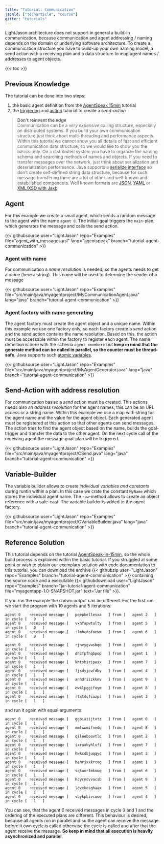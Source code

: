 ```yaml
---
title: "Tutorial: Communication"
jsonld: ["techarticle", "course"]
gitter: "tutorials"
---
```


LightJason architecture does not support in general a build-in communication, because communication and
agent addressing / naming depends on the domain or underlying software architecture. To create a
communication structure you have to build-up your own naming model, a send action with a receiving plan and a data structure to map agent names / addresses to agent objects.

{{< toc >}}


## Previous Knowledge

The tutorial can be done into two steps:

1. the basic agent definition from the [AgentSpeak 15min](/tutorials/agentspeak-in-fifteen-minutes/) tutorial
2. the [triggering](/tutorials/trigger/) and [action](/tutorials/actions/) tutorial to create a _send-action_

> __Don't reinvent the edge__
> <br/>
> Communication can be a _very expensive_ calling structure, especially on distributed systems. If
> you build your own communication structure
> just think about multi-threading and performance aspects. Within this tutorial we cannot show you
> all details of fast and efficient communication
> data structure, so we would like to show you the basics only. On a distributed system you have to
> organize the naming schema and searching methods of names and objects. If you need to transfer
> messages over the network, just think about
> serialization and deserialization performance.
> Java supports a [serialize interface](https://docs.oracle.com/javase/tutorial/jndi/objects/serial.html)
> so don't create self-defined string data structure, because for such message transfering there
> are a lot of other and well-known and estabilished components. Well known formats
> are [JSON](https://en.wikipedia.org/wiki/JavaScript_Object_Notation), [YAML](https://en.wikipedia.org/wiki/YAML) or [XML/XSD with Jaxb](https://en.wikipedia.org/wiki/Java_Architecture_for_XML_Binding)


## Agent

For this example we create a small agent, which sends a random message to the agent with the name ```agent 0```. The initial-goal triggers the ```main```-plan, which generates the message and calls the send action.

<!-- htmlmin:ignore -->
{{< githubsource user="LightJason" repo="Examples" file="agent_with_messages.asl" lang="agentspeak" branch="tutorial-agent-communication" >}}
<!-- htmlmin:ignore -->



### Agent with name

For communication a _name resolution_ is needed, so the agents needs to get a name (here a string). This name will be used to determine the sender
of a message

<!-- htmlmin:ignore -->
{{< githubsource user="LightJason" repo="Examples" file="src/main/java/myagentproject/MyCommunicationAgent.java" lang="java" branch="tutorial-agent-communication" >}}
<!-- htmlmin:ignore -->

### Agent factory with name generating

The agent factory must create the agent object and a unique name. Within this example we use one factory only, so
each factory create a _send_ action and the send action contains the name resolution. Based on this, the action must
be accessable within the factory to register each agent. The name definition is here with the schema ```agent <number>```
but __keep in mind that the generate method can be called in parallel, so the counter must be thread-safe.__ Java
supports such [atomic variables](https://docs.oracle.com/javase/tutorial/essential/concurrency/atomicvars.html).

<!-- htmlmin:ignore -->
{{< githubsource user="LightJason" repo="Examples" file="src/main/java/myagentproject/MyAgentGenerator.java" lang="java" branch="tutorial-agent-communication" >}}
<!-- htmlmin:ignore -->



## Send-Action with address resolution

For communication basisc a _send_ action must be created. This actions needs also an _address resolution_ for the agent names, this can be an URL access or a string name. Within this example we use a map with string for the agent name and the value for the agent object. Each generated agent must be registered at this action so that other agents can send messages. The action tries to find the agent object based on the name, builds the goal-trigger and transfer the data to the other agent. On the next cycle call of the receiving agent the message goal-plan will be triggered.

<!-- htmlmin:ignore -->
{{< githubsource user="LightJason" repo="Examples" file="src/main/java/myagentproject/CSend.java" lang="java" branch="tutorial-agent-communication" >}}
<!-- htmlmin:ignore -->




## Variable-Builder

The variable builder allows to create _individual variables and constants_ during runtin within a plan. In this case we crate the constant ```MyName``` which stores the individual agent name. The ```raw```-method allows to create an object reference with a safe-cast. The variable builder is added to the agent factory.

<!-- htmlmin:ignore -->
{{< githubsource user="LightJason" repo="Examples" file="src/main/java/myagentproject/CVariableBuilder.java" lang="java" branch="tutorial-agent-communication" >}}
<!-- htmlmin:ignore -->


## Reference Solution

This tutorial depends on the tutorial [AgentSpeak-in-15min](/tutorials/agentspeak-in-fifteen-minutes), so the whole build process is explained within the basic tutorial. If you struggled at some point or wish to obtain our exemplary solution with code documentation to this tutorial, you can download the archive {{< githubzip user="LightJason" repo="Examples" branch="tutorial-agent-communication" >}} containing the source code and a executable {{< githubdownload user="LightJason" repo="Examples" branch="jar-tutorial-agent-communication" file="myagentapp-1.0-SNAPSHOT.jar" text="Jar file" >}}.

If you run the example the shown output can be different. For the first run we start the program with 10 agents and 5 iterations:

```commandline
agent 0    received message [   pqepkellesxa   ] from [   agent 2   ] in cycle [   0   ]
agent 0    received message [   vxhfapwtulty   ] from [   agent 5   ] in cycle [   0   ]
agent 0    received message [   ilmhcdofoevm   ] from [   agent 6   ] in cycle [   0   ]

agent 0    received message [   rjnvygvwsbqo   ] from [   agent 0   ] in cycle [   1   ]
agent 0    received message [   dhcfpfhqbpop   ] from [   agent 1   ] in cycle [   1   ]
agent 0    received message [   khtsbiripesx   ] from [   agent 7   ] in cycle [   1   ]
agent 0    received message [   fjxdyjcwfdby   ] from [   agent 4   ] in cycle [   1   ]
agent 0    received message [   anhdriizkknv   ] from [   agent 9   ] in cycle [   1   ]
agent 0    received message [   ewklpggifoym   ] from [   agent 8   ] in cycle [   1   ]
agent 0    received message [   rtxtdqfcuzpl   ] from [   agent 3   ] in cycle [   1   ]
```

and run it again with equal arguments

```commandline
agent 0    received message [   ggbiaiijtvtz   ] from [   agent 0   ] in cycle [   1   ]
agent 0    received message [   mmlxwmifnedq   ] from [   agent 8   ] in cycle [   1   ]
agent 0    received message [   qileeboovtlc   ] from [   agent 2   ] in cycle [   1   ]
agent 0    received message [   ixruabyhlxfi   ] from [   agent 7   ] in cycle [   1   ]
agent 0    received message [   hwkcdbjuqqyc   ] from [   agent 3   ] in cycle [   1   ]
agent 0    received message [   benrjxxkrcog   ] from [   agent 1   ] in cycle [   1   ]
agent 0    received message [   sqkuorfmknuq   ] from [   agent 6   ] in cycle [   1   ]
agent 0    received message [   hcyrnovvacsb   ] from [   agent 9   ] in cycle [   1   ]
agent 0    received message [   ldvxkosghaax   ] from [   agent 5   ] in cycle [   1   ]
agent 0    received message [   vbykpbivcwow   ] from [   agent 4   ] in cycle [   1   ]
```

You can see, that the agent 0 received messages in cycle 0 and 1 and the ordering of the executed plans are different. This behaviour is desired, because all agents run in parallel and so the agent can receive the message before it own cycle is called otherwise the cycle is called and after that the agent receive the message. __So keep in mind that all execution is heavily asynchronized and parallel__
